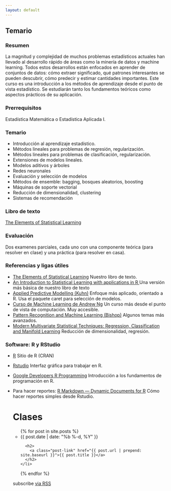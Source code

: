 ```yaml
---
layout: default
---
```


## Temario

### Resumen 
La magnitud y complejidad de muchos problemas estadísticos actuales han llevado al desarrollo rápido de áreas como la minería de datos y machine learning. Todos estos desarrollos están enfocados en aprender de conjuntos de datos: cómo extraer significado, qué patrones interesantes se pueden descubrir, cómo predecir y estimar cantidades importantes. Este curso es una introducción a los métodos de aprendizaje desde el punto de vista estadístico. Se estudiarán tanto los fundamentos teóricos como aspectos prácticos de su aplicación.

### Prerrequisitos 
  Estadística Matemática o Estadística Aplicada I.

 ### Temario 
   - Introducción al aprendizaje estadístico.
   - Métodos lineales para problemas de regresión, regularización.
   - Métodos lineales para problemas de clasificación, regularización.
   - Extensiones de modelos lineales.
   - Modelos aditivos y árboles
   - Redes neuronales
   - Evaluación y selección de modelos
   - Métodos de ensemble: bagging, bosques aleatorios, boosting
   - Máquinas de soporte vectorial
   - Reducción de dimensionalidad, clustering
   - Sistemas de recomendación

### Libro de texto 
  [The Elements of Statistical Learning](http://statweb.stanford.edu/~tibs/ElemStatLearn/)

 ### Evaluación
  Dos examenes parciales, cada uno con una componente teórica (para resolver en clase) y una práctica (para resolver en casa).

### Referencias y ligas útiles 

- [The Elements of Statistical Learning](http://www-stat.stanford.edu/~tibs/ElemStatLearn/) Nuestro libro de texto.
- [An Introduction to Statistical Learning with applications in R ](http://www-bcf.usc.edu/~gareth/ISL/) Una versión más básica de nuestro libro de texto
- [Applied Predictive Modelling (Kuhn)](http://www.springer.com/statistics/life+sciences,+medicine+%26+health/book/978-1-4614-6848-6) Enfoque más aplicado, orientado a R. Usa el paquete caret para selección de modelos.
- [Curso de Machine Learning de Andrew Ng](https://www.coursera.org/course/ml) Un curso más desde el punto de vista de computación. Muy accesible.
- [Pattern Recognition and Machine Learning (Bishop)](http://research.microsoft.com/en-us/um/people/cmbishop/prml/) Algunos temas más avanzados.
- [Modern Multivariate Statistical Techniques: Regression, Classification and Manifold Learning](http://www.springer.com/mathematics/probability/book/978-0-387-78188-4) Reducción de dimensionalidad, regresión.


### Software: R y RStudio


- [R](http://cran.r-project.org/) Sitio de R (CRAN)
- [Rstudio](http://www.rstudio.com/) Interfaz gráfica para trabajar en R.
- [Google Developers R Programming](http://www.youtube.com/watch?v=iffR3fWv4xw&list=PLOU2XLYxmsIK9qQfztXeybpHvru-TrqAP) Introducción a los fundamentos de programación en R.
- Para hacer reportes: [R Markdown — Dynamic Documents for R](http://rmarkdown.rstudio.com)  Cómo hacer reportes simples desde Rstudio.


  <h1 class="page-heading">Clases</h1>

  <ul class="post-list">
    {% for post in site.posts %}
      <li>
        <span class="post-meta">{{ post.date | date: "%b %-d, %Y" }}</span>

        <h2>
          <a class="post-link" href="{{ post.url | prepend: site.baseurl }}">{{ post.title }}</a>
        </h2>
      </li>
    {% endfor %}
  </ul>

  <p class="rss-subscribe">subscribe <a href="{{ "/feed.xml" | prepend: site.baseurl }}">via RSS</a></p>

</div>

